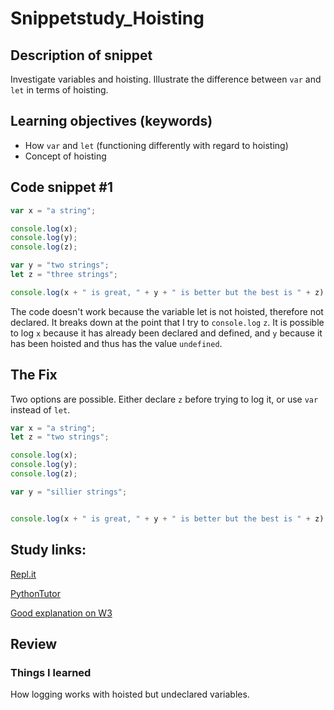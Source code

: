 # Snippetstudy_Hoisting

## Description of snippet
Investigate variables and hoisting. Illustrate the difference between `var` and `let` in terms of hoisting.

## Learning objectives (keywords)
* How `var` and `let` (functioning differently with regard to hoisting)
* Concept of hoisting

## Code snippet #1
```js
var x = "a string";

console.log(x);
console.log(y);
console.log(z);

var y = "two strings";
let z = "three strings";

console.log(x + " is great, " + y + " is better but the best is " + z)
```

The code doesn't work because the variable let is not hoisted, therefore not declared. It breaks down at the point that I try to `console.log` `z`. 
It is possible to log `x` because it has already been declared and defined, and `y` because it has been hoisted and thus has the value `undefined`.

## The Fix
Two options are possible. Either declare `z` before trying to log it, or use `var` instead of `let`.
```js
var x = "a string";
let z = "two strings";

console.log(x);
console.log(y);
console.log(z);

var y = "sillier strings";


console.log(x + " is great, " + y + " is better but the best is " + z)
```

## Study links:
[Repl.it](https://repl.it/@dleufer/snippetstudyhoisting)

[PythonTutor](https://goo.gl/upKTKz)

[Good explanation on W3](https://www.w3schools.com/js/js_hoisting.asp)

## Review


### Things I learned
How logging works with hoisted but undeclared variables.
